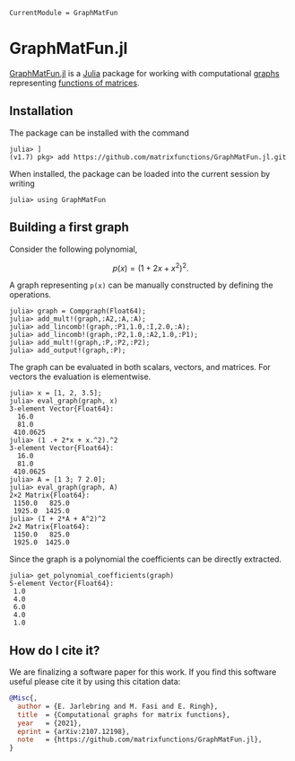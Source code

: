 ```@meta
CurrentModule = GraphMatFun
```

# GraphMatFun.jl

[GraphMatFun.jl](https://github.com/matrixfunctions/GraphMatFun.jl) is a [Julia](https://julialang.org/) package
for working with computational [graphs](https://en.wikipedia.org/wiki/Graph_(abstract_data_type)) representing
[functions of matrices](https://en.wikipedia.org/wiki/Analytic_function_of_a_matrix).


## Installation

The package can be installed with the command
```julia-repl
julia> ]
(v1.7) pkg> add https://github.com/matrixfunctions/GraphMatFun.jl.git
```
When installed, the package can be loaded into the current session by writing
```julia-repl
julia> using GraphMatFun
```


## Building a first graph

Consider the following polynomial,
```math
p(x) = (1+2x+x^2)^2.
```
A graph representing ``p(x)`` can be manually constructed by defining the operations.
```julia-repl
julia> graph = Compgraph(Float64);
julia> add_mult!(graph,:A2,:A,:A);
julia> add_lincomb!(graph,:P1,1.0,:I,2.0,:A);
julia> add_lincomb!(graph,:P2,1.0,:A2,1.0,:P1);
julia> add_mult!(graph,:P,:P2,:P2);
julia> add_output!(graph,:P);
```

The graph can be evaluated in both scalars, vectors, and matrices. For vectors the evaluation is elementwise.
```julia-repl
julia> x = [1, 2, 3.5];
julia> eval_graph(graph, x)
3-element Vector{Float64}:
  16.0
  81.0
 410.0625
julia> (1 .+ 2*x + x.^2).^2
3-element Vector{Float64}:
  16.0
  81.0
 410.0625
julia> A = [1 3; 7 2.0];
julia> eval_graph(graph, A)
2×2 Matrix{Float64}:
 1150.0   825.0
 1925.0  1425.0
julia> (I + 2*A + A^2)^2
2×2 Matrix{Float64}:
 1150.0   825.0
 1925.0  1425.0
```

Since the graph is a polynomial the coefficients can be directly extracted.
```julia-repl
julia> get_polynomial_coefficients(graph)
5-element Vector{Float64}:
 1.0
 4.0
 6.0
 4.0
 1.0
```


## How do I cite it?

We are finalizing a software paper for this work.
If you find this software useful please cite it by using this citation data:
```bibtex
@Misc{,
  author = {E. Jarlebring and M. Fasi and E. Ringh},
  title  = {Computational graphs for matrix functions},
  year   = {2021},
  eprint = {arXiv:2107.12198},
  note   = {https://github.com/matrixfunctions/GraphMatFun.jl},
}
```
